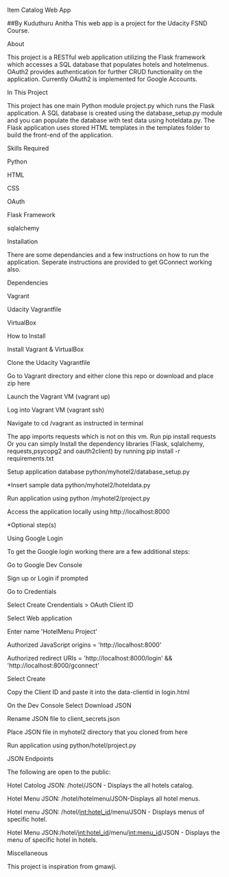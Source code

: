 Item Catalog Web App

##By Kuduthuru Anitha This web app is a project for the Udacity FSND Course.

About

This project is a RESTful web application utilizing the Flask framework which accesses a SQL database that populates hotels and hotelmenus. OAuth2 provides authentication for further CRUD functionality on the application. Currently OAuth2 is implemented for Google Accounts.

In This Project

This project has one main Python module project.py which runs the Flask application. A SQL database is created using the database_setup.py module and you can populate the database with test data using hoteldata.py. The Flask application uses stored HTML templates in the templates folder to build the front-end of the application.

Skills Required

Python

HTML

CSS

OAuth

Flask Framework

sqlalchemy

Installation

There are some dependancies and a few instructions on how to run the application. Seperate instructions are provided to get GConnect working also.

Dependencies

Vagrant

Udacity Vagrantfile

VirtualBox

How to Install

Install Vagrant & VirtualBox

Clone the Udacity Vagrantfile

Go to Vagrant directory and either clone this repo or download and place zip here

Launch the Vagrant VM (vagrant up)

Log into Vagrant VM (vagrant ssh)

Navigate to cd /vagrant as instructed in terminal

The app imports requests which is not on this vm. Run pip install requests
Or you can simply Install the dependency libraries (Flask, sqlalchemy, requests,psycopg2 and oauth2client) by running pip install -r 
requirements.txt


Setup application database python/myhotel2/database_setup.py

*Insert sample data python/myhotel2/hoteldata.py

Run application using python /myhotel2/project.py

Access the application locally using http://localhost:8000

*Optional step(s)

Using Google Login

To get the Google login working there are a few additional steps:

Go to Google Dev Console

Sign up or Login if prompted

Go to Credentials

Select Create Crendentials > OAuth Client ID

Select Web application

Enter name 'HotelMenu Project'

Authorized JavaScript origins = 'http://localhost:8000'

Authorized redirect URIs = 'http://localhost:8000/login' && 'http://localhost:8000/gconnect'

Select Create

Copy the Client ID and paste it into the data-clientid in login.html

On the Dev Console Select Download JSON

Rename JSON file to client_secrets.json

Place JSON file in myhotel2 directory that you cloned from here

Run application using python/hotel/project.py

JSON Endpoints

The following are open to the public:

Hotel Catolog JSON: /hotel/JSON - Displays the all hotels catalog.

Hotel Menu JSON: /hotel/hotelmenu/JSON-Displays all hotel menus.

Hotel menu JSON: /hotel/<int:hotel_id>/menu/JSON - Displays menus of specific hotel. 

Hotel Menu JSON:/hotel/<int:hotel_id>/menu/<int:menu_id>/JSON  - Displays the menu of specific hotel in hotels.


Miscellaneous

This project is inspiration from gmawji.
